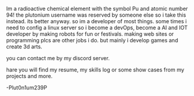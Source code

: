 Im a radioactive chemical element with the symbol Pu and atomic number 94!
the plutonium username was reserved by someone else so i take this instead.
its better anyway. so im a developer of most things. some times i need to config a linux server so i become a devOps,
become a AI and IOT developer by making robots for fun or festivals.
making web sites or programming plcs are other jobs i do. but mainly i develop games and create 3d arts.

you can contact me by my discord server. 

hare you will find my resume, my skills log or some show cases from my projects and more.

-Plut0n1um239P
